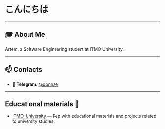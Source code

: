 # こんにちは

---

## 🎓 About Me

Artem, a Software Engineering student at ITMO University.

---

## 📫 Contacts

- 💬 **Telegram**: [@dbnnae](https://t.me/dbnnae)

---

## Еducational materials 🏢

- [ITMO-University](https://github.com/dbnnae-major/ITMO-University) — Rep with educational materials and projects related to university studies.
